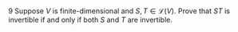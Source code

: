 9 Suppose $V$ is finite-dimensional and $S, T \in \mathcal{L}(V)$. Prove that $S T$ is invertible if and only if both $S$ and $T$ are invertible.
